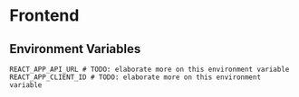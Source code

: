 # Frontend

## Environment Variables

```
REACT_APP_API_URL # TODO: elaborate more on this environment variable
REACT_APP_CLIENT_ID # TODO: elaborate more on this environment variable
```
